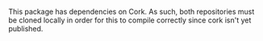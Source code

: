 This package has dependencies on Cork. As such, both repositories must be cloned locally in order for this to compile correctly since cork isn't yet published.
